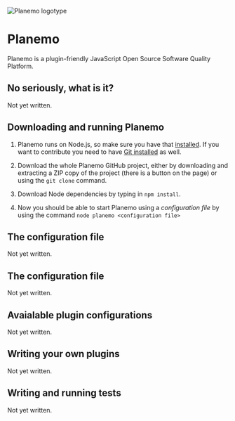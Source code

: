 ![Planemo logotype](https://raw.github.com/corgrath/planemo-javascript-open-source-software-quality-platform/master/resources/planemo_github_version.png)



Planemo
=================================================

Planemo is a plugin-friendly JavaScript Open Source Software Quality Platform.

No seriously, what is it?
-------------------------------------------------
Not yet written.

Downloading and running Planemo
-------------------------------------------------

1. Planemo runs on Node.js, so make sure you have that [installed](http://nodejs.org/). If you want to contribute you need to have [Git installed](https://help.github.com/articles/set-up-git/) as well.

2. Download the whole Planemo GitHub project, either by downloading and extracting a ZIP copy of the project (there is a button on the page) or using the `git clone` command.

3. Download Node dependencies by typing in `npm install`.

4. Now you should be able to start Planemo using a *configuration file* by using the command `node planemo <configuration file>`



The configuration file
-------------------------------------------------
Not yet written.


The configuration file
-------------------------------------------------
Not yet written.


Avaialable plugin configurations
-------------------------------------------------
Not yet written.


Writing your own plugins
-------------------------------------------------

Not yet written.


Writing and running tests
-------------------------------------------------

Not yet written.